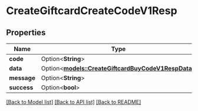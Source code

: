# CreateGiftcardCreateCodeV1Resp

## Properties

Name | Type | Description | Notes
------------ | ------------- | ------------- | -------------
**code** | Option<**String**> |  | [optional]
**data** | Option<[**models::CreateGiftcardBuyCodeV1RespData**](CreateGiftcardBuyCodeV1Resp_data.md)> |  | [optional]
**message** | Option<**String**> |  | [optional]
**success** | Option<**bool**> |  | [optional]

[[Back to Model list]](../README.md#documentation-for-models) [[Back to API list]](../README.md#documentation-for-api-endpoints) [[Back to README]](../README.md)



